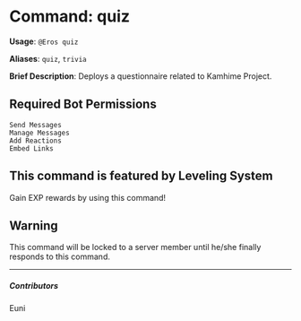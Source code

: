 # Command: quiz


**Usage**: `@Eros quiz `

**Aliases**: `quiz`, `trivia`

**Brief Description**: Deploys a questionnaire related to Kamhime Project.



## Required Bot Permissions

```
Send Messages
Manage Messages
Add Reactions
Embed Links
```

## This command is featured by Leveling System


Gain EXP rewards by using this command!

## Warning


This command will be locked to a server member until he/she finally responds to this command.


---

##### Contributors


Euni
